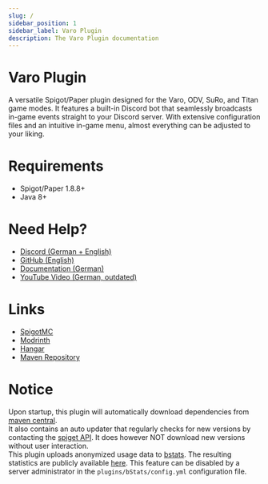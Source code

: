 ```yaml
---
slug: /
sidebar_position: 1
sidebar_label: Varo Plugin
description: The Varo Plugin documentation
---
```


<!---
    varoplugin-docs
    Copyright (C) 2025 Almighty-Satan

    This program is free software: you can redistribute it and/or modify
    it under the terms of the GNU Affero General Public License as published
    by the Free Software Foundation, either version 3 of the License, or
    (at your option) any later version.

    This program is distributed in the hope that it will be useful,
    but WITHOUT ANY WARRANTY; without even the implied warranty of
    MERCHANTABILITY or FITNESS FOR A PARTICULAR PURPOSE.  See the
    GNU Affero General Public License for more details.

    You should have received a copy of the GNU Affero General Public License
    along with this program.  If not, see <https://www.gnu.org/licenses/>.
--->

# Varo Plugin
  
A versatile Spigot/Paper plugin designed for the Varo, ODV, SuRo, and Titan game modes. It features a built-in Discord bot that seamlessly broadcasts in-game events straight to your Discord server. With extensive configuration files and an intuitive in-game menu, almost everything can be adjusted to your liking.

# Requirements
- Spigot/Paper 1.8.8+
- Java 8+

# Need Help?
- [Discord (German + English)](https://discord.varoplugin.de/)
- [GitHub (English)](https://github.com/CuukyOfficial/VaroPlugin/issues)
- [Documentation (German)](https://docs.varoplugin.de/)
- [YouTube Video (German, outdated)](https://www.youtube.com/watch?v=nNsZ7CB1l54) 

# Links
- [SpigotMC](https://varoplugin.de/)
- [Modrinth](https://modrinth.com/plugin/varo)
- [Hangar](https://hangar.papermc.io/VaroPlugin/Varo)
- [Maven Repository](https://repo.varoplugin.de/)

# Notice
Upon startup, this plugin will automatically download dependencies from [maven central](https://repo1.maven.org/maven2/).  
It also contains an auto updater that regularly checks for new versions by contacting the [spiget API](https://spiget.org/). It does however NOT download new versions without user interaction.  
This plugin uploads anonymized usage data to [bstats](https://bstats.org/). The resulting statistics are publicly available [here](https://bstats.org/plugin/bukkit/Varo/6639). This feature can be disabled by a server administrator in the `plugins/bStats/config.yml` configuration file.
